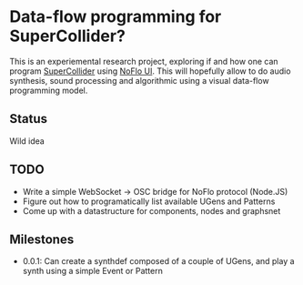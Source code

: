 Data-flow programming for SuperCollider?
========================================
This is an experiemental research project, exploring if and how one
can program [SuperCollider](http://supercollider.sourceforge.net) using
[NoFlo UI](http://www.noflojs.org). This will hopefully allow to do
audio synthesis, sound processing and algorithmic using a visual data-flow
programming model.

Status
------
Wild idea

TODO
-----
* Write a simple WebSocket -> OSC bridge for NoFlo protocol (Node.JS)
* Figure out how to programatically list available UGens and Patterns
* Come up with a datastructure for components, nodes and graphsnet

Milestones
------------
* 0.0.1: Can create a synthdef composed of a couple of UGens, and play a synth using a simple Event or Pattern
